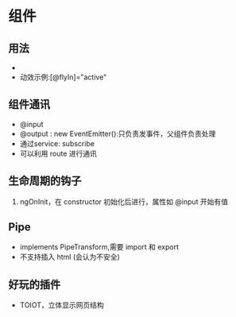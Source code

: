 # 组件

## 用法
* [()]:双向绑定
* 动效示例:[@flyIn]="active"

## 组件通讯
* @input
* @output : new EventEmitter<String>():只负责发事件，父组件负责处理
* 通过service: subscribe
* 可以利用 route 进行通讯

## 生命周期的钩子
1. ngOnInit，在 constructor 初始化后进行，属性如 @input 开始有值

## Pipe
* implements PipeTransform,需要 import 和 export
* 不支持插入 html (会认为不安全)


## 好玩的插件
* TOIOT，立体显示网页结构

